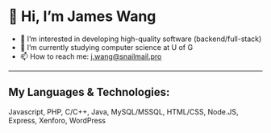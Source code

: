 # 👋 Hi, I’m James Wang
- 👀 I’m interested in developing high-quality software (backend/full-stack)
- 🌱 I’m currently studying computer science at U of G
- 📫 How to reach me: j.wang@snailmail.pro

---

## My Languages & Technologies:

Javascript, PHP, C/C++, Java, MySQL/MSSQL, HTML/CSS, Node.JS, Express, Xenforo, WordPress
